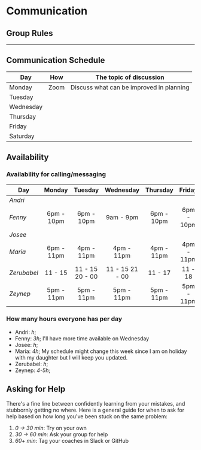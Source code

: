 # Communication

## Group Rules

<!-- any general rules you'd like to set for your group? -->

---

## Communication Schedule

| Day       | How  | The topic of discussion                  |
| --------- | :--: | ---------------------------------------- |
| Monday    | Zoom | Discuss what can be improved in planning |
| Tuesday   |      |                                          |
| Wednesday |      |                                          |
| Thursday  |      |                                          |
| Friday    |      |                                          |
| Saturday  |      |                                          |

<!-- ## Communication Channels

how often will we get in touch on each channel, and what we will discuss there:

- **Issues**:
- **Pull Requests**:
- **GitHub Discussions**: For review
- **Slack/Discord**: Discord
- **Video Calls**: Yes

--- -->

## Availability

### Availability for calling/messaging

| Day         |   Monday   |  Tuesday   | Wednesday  |  Thursday  |   Friday   |  Saturday  |   Sunday   |
| ----------- | :--------: | :--------: | :--------: | :--------: | :--------: | :--------: | :--------: |
| _Andri_     |            |            |            |            |            |            |            |
| _Fenny_     | 6pm - 10pm | 6pm - 10pm | 9am - 9pm  | 6pm - 10pm | 6pm - 10pm | 6pm - 10pm | 6pm - 10pm |
| _Josee_     |            |            |            |            |            |            |            |
| _Maria_     | 6pm - 11pm | 4pm - 11pm | 4pm - 11pm | 4pm - 11pm | 4pm - 11pm | 4pm - 11pm |            |
| _Zerubabel_ | 11 - 15    | 11 - 15 20 - 00 | 11 - 15 21 - 00 |  11 - 17   |  11 - 18   |         |     |
| _Zeynep_    | 5pm - 11pm | 5pm - 11pm | 5pm - 11pm | 5pm - 11pm | 5pm - 11pm | 5pm - 11pm |            |

### How many hours everyone has per day

- Andri: _h_;
- Fenny: _3h_; I'll have more time available on Wednesday
- Josee: _h_;
- Maria: _4h_; My schedule might change this week since I am on holiday with my
  daughter but I will keep you updated.
- Zerubabel: _h_;
- Zeynep: _4-5h_;

## Asking for Help

There's a fine line between confidently learning from your mistakes, and
stubbornly getting no where. Here is a general guide for when to ask for help
based on how long you've been stuck on the same problem:

1. _0 -> 30 min_: Try on your own
2. _30 -> 60 min_: Ask your group for help
3. _60+ min_: Tag your coaches in Slack or GitHub
